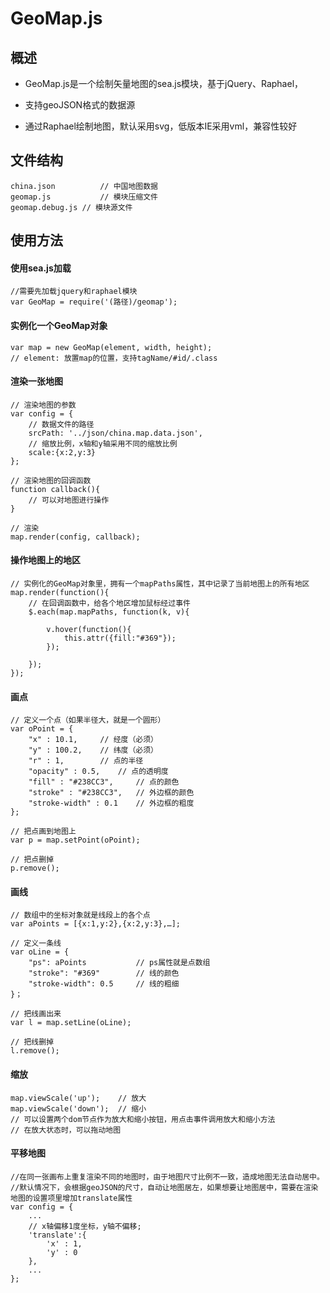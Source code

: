 # GeoMap.js

## 概述

* GeoMap.js是一个绘制矢量地图的sea.js模块，基于jQuery、Raphael，

* 支持geoJSON格式的数据源

* 通过Raphael绘制地图，默认采用svg，低版本IE采用vml，兼容性较好


## 文件结构
	
	china.json			// 中国地图数据
	geomap.js			// 模块压缩文件
	geomap.debug.js	// 模块源文件
	

## 使用方法

#### 使用sea.js加载
	
	//需要先加载jquery和raphael模块
	var GeoMap = require('(路径)/geomap');

#### 实例化一个GeoMap对象
	
	var map = new GeoMap(element, width, height);
	// element: 放置map的位置，支持tagName/#id/.class
	
#### 渲染一张地图

	// 渲染地图的参数
	var config = {
		// 数据文件的路径
		srcPath: '../json/china.map.data.json',
		// 缩放比例，x轴和y轴采用不同的缩放比例
		scale:{x:2,y:3}
	};
	
	// 渲染地图的回调函数
	function callback(){
		// 可以对地图进行操作
	}
	
	// 渲染
	map.render(config, callback);

#### 操作地图上的地区
	
	// 实例化的GeoMap对象里，拥有一个mapPaths属性，其中记录了当前地图上的所有地区
	map.render(function(){
		// 在回调函数中，给各个地区增加鼠标经过事件
		$.each(map.mapPaths, function(k, v){
			
			v.hover(function(){
				this.attr({fill:"#369"});
			});
			
		});
	});
	
	

#### 画点
	
	// 定义一个点（如果半径大，就是一个圆形）
	var oPoint = {
		"x" : 10.1,		// 经度（必须）
		"y" : 100.2,	// 纬度（必须）
		"r" : 1,		// 点的半径
		"opacity" : 0.5,	// 点的透明度
		"fill" : "#238CC3",		// 点的颜色
		"stroke" : "#238CC3",	// 外边框的颜色
		"stroke-width" : 0.1	// 外边框的粗度
	};
	
	// 把点画到地图上
	var p = map.setPoint(oPoint);	
	
	// 把点删掉
	p.remove();

	
#### 画线
	
	// 数组中的坐标对象就是线段上的各个点
	var aPoints = [{x:1,y:2},{x:2,y:3},…];
	
	// 定义一条线
	var oLine = {
		"ps": aPoints 			// ps属性就是点数组
		"stroke": "#369"		// 线的颜色
		"stroke-width": 0.5		// 线的粗细
	}；
	
	// 把线画出来
	var l = map.setLine(oLine);
	
	// 把线删掉
	l.remove();


#### 缩放

    map.viewScale('up');    // 放大
    map.viewScale('down');  // 缩小
    // 可以设置两个dom节点作为放大和缩小按钮，用点击事件调用放大和缩小方法
    // 在放大状态时，可以拖动地图

#### 平移地图

	//在同一张画布上重复渲染不同的地图时，由于地图尺寸比例不一致，造成地图无法自动居中。
	//默认情况下，会根据geoJSON的尺寸，自动让地图居左，如果想要让地图居中，需要在渲染地图的设置项里增加translate属性
	var config = {
		...
		// x轴偏移1度坐标，y轴不偏移;
		'translate':{
			'x' : 1,
			'y' : 0
		},
		...
	};

